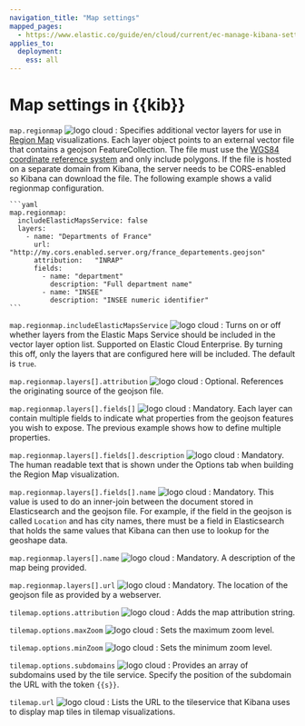 ```yaml
---
navigation_title: "Map settings"
mapped_pages:
  - https://www.elastic.co/guide/en/cloud/current/ec-manage-kibana-settings.html#ec_map_settings
applies_to:
  deployment:
    ess: all
---
```


# Map settings in {{kib}}

`map.regionmap` ![logo cloud](https://doc-icons.s3.us-east-2.amazonaws.com/logo_cloud.svg "Supported on {{ech}}")
:   Specifies additional vector layers for use in [Region Map](docs-content://explore-analyze/visualize/maps/maps-getting-started.md) visualizations. Each layer object points to an external vector file that contains a geojson FeatureCollection. The file must use the [WGS84 coordinate reference system](https://en.wikipedia.org/wiki/World_Geodetic_System) and only include polygons. If the file is hosted on a separate domain from Kibana, the server needs to be CORS-enabled so Kibana can download the file. The following example shows a valid regionmap configuration.

    ```yaml
    map.regionmap:
      includeElasticMapsService: false
      layers:
        - name: "Departments of France"
          url: "http://my.cors.enabled.server.org/france_departements.geojson"
          attribution:   "INRAP"
          fields:
            - name: "department"
              description: "Full department name"
            - name: "INSEE"
              description: "INSEE numeric identifier"
    ```


`map.regionmap.includeElasticMapsService` ![logo cloud](https://doc-icons.s3.us-east-2.amazonaws.com/logo_cloud.svg "Supported on {{ech}}")
:   Turns on or off whether layers from the Elastic Maps Service should be included in the vector layer option list. Supported on Elastic Cloud Enterprise. By turning this off, only the layers that are configured here will be included. The default is `true`.

`map.regionmap.layers[].attribution` ![logo cloud](https://doc-icons.s3.us-east-2.amazonaws.com/logo_cloud.svg "Supported on {{ech}}")
:   Optional. References the originating source of the geojson file.

`map.regionmap.layers[].fields[]` ![logo cloud](https://doc-icons.s3.us-east-2.amazonaws.com/logo_cloud.svg "Supported on {{ech}}")
:   Mandatory. Each layer can contain multiple fields to indicate what properties from the geojson features you wish to expose. The previous example shows how to define multiple properties.

`map.regionmap.layers[].fields[].description` ![logo cloud](https://doc-icons.s3.us-east-2.amazonaws.com/logo_cloud.svg "Supported on {{ech}}")
:   Mandatory. The human readable text that is shown under the Options tab when building the Region Map visualization.

`map.regionmap.layers[].fields[].name` ![logo cloud](https://doc-icons.s3.us-east-2.amazonaws.com/logo_cloud.svg "Supported on {{ech}}")
:   Mandatory. This value is used to do an inner-join between the document stored in Elasticsearch and the geojson file. For example, if the field in the geojson is called `Location` and has city names, there must be a field in Elasticsearch that holds the same values that Kibana can then use to lookup for the geoshape data.

`map.regionmap.layers[].name` ![logo cloud](https://doc-icons.s3.us-east-2.amazonaws.com/logo_cloud.svg "Supported on {{ech}}")
:   Mandatory. A description of the map being provided.

`map.regionmap.layers[].url` ![logo cloud](https://doc-icons.s3.us-east-2.amazonaws.com/logo_cloud.svg "Supported on {{ech}}")
:   Mandatory. The location of the geojson file as provided by a webserver.

`tilemap.options.attribution` ![logo cloud](https://doc-icons.s3.us-east-2.amazonaws.com/logo_cloud.svg "Supported on {{ech}}")
:   Adds the map attribution string.

`tilemap.options.maxZoom` ![logo cloud](https://doc-icons.s3.us-east-2.amazonaws.com/logo_cloud.svg "Supported on {{ech}}")
:   Sets the maximum zoom level.

`tilemap.options.minZoom` ![logo cloud](https://doc-icons.s3.us-east-2.amazonaws.com/logo_cloud.svg "Supported on {{ech}}")
:   Sets the minimum zoom level.

`tilemap.options.subdomains` ![logo cloud](https://doc-icons.s3.us-east-2.amazonaws.com/logo_cloud.svg "Supported on {{ech}}")
:   Provides an array of subdomains used by the tile service. Specify the position of the subdomain the URL with the token `{{s}}`.

`tilemap.url` ![logo cloud](https://doc-icons.s3.us-east-2.amazonaws.com/logo_cloud.svg "Supported on {{ech}}")
:   Lists the URL to the tileservice that Kibana uses to display map tiles in tilemap visualizations.
